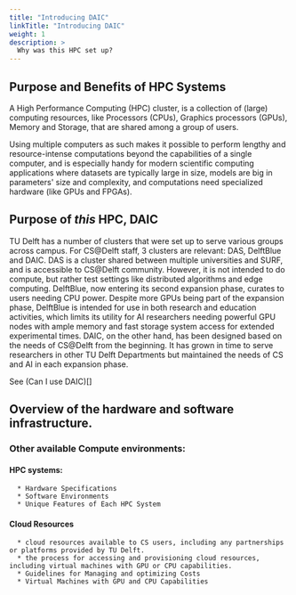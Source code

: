 ```yaml
---
title: "Introducing DAIC"
linkTitle: "Introducing DAIC"
weight: 1
description: >
  Why was this HPC set up?
---
```




## Purpose and Benefits of HPC Systems

A High Performance Computing (HPC) cluster, is a collection of (large) computing resources, like Processors (CPUs), Graphics processors (GPUs), Memory and Storage, that are shared among a group of users.

Using multiple computers as such makes it possible to perform lengthy and resource-intense computations beyond the capabilities of a single computer, and is especially handy for modern scientific computing applications where datasets are typically large in size, models are big in parameters' size and complexity, and computations need specialized hardware (like GPUs and FPGAs). 



## Purpose of _this_ HPC, DAIC

TU Delft has a number of clusters that were set up to serve various groups across campus. For CS@Delft staff, 3 clusters are relevant: DAS, DelftBlue and DAIC. DAS is a cluster shared between multiple universities and SURF, and is accessible to CS@Delft community. However, it is not intended to do compute, but rather test settings like distributed algorithms and edge computing. DelftBlue, now entering its second expansion phase, curates to users needing CPU power. Despite more GPUs being part of the expansion phase, DelftBlue is intended for use in both research and education activities, which limits its utility for AI researchers needing powerful GPU nodes with ample memory and fast storage system access for extended experimental times. DAIC, on the other hand, has been designed based on the needs of CS@Delft from the beginning. It has grown in time to serve researchers in other TU Delft Departments but maintained the needs of CS and AI in each expansion phase. 

See (Can I use DAIC)[]

## Overview of the hardware and software infrastructure.
### Other available Compute environments:
#### HPC systems:
      * Hardware Specifications
      * Software Environments
      * Unique Features of Each HPC System
#### Cloud Resources
      * cloud resources available to CS users, including any partnerships or platforms provided by TU Delft.
      * the process for accessing and provisioning cloud resources, including virtual machines with GPU or CPU capabilities.
      * Guidelines for Managing and optimizing Costs
      * Virtual Machines with GPU and CPU Capabilities




